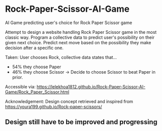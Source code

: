 # Rock-Paper-Scissor-AI-Game
AI Game predicting user's choice for Rock Paper Scissor game

Attempt to design a website handling Rock Paper Scissor game in the most classic way.
Program a collective data to predict user's possibility on their given next choice.
Predict next move based on the possibility they make decision after a specific one.

Taken: User chooses Rock, collective data states that...
+ 54% they choose Paper
+ 46% they choose Scissor
-> Decide to choose Scissor to beat Paper in prior.

Accessible via: https://lelekhoa1812.github.io/Rock-Paper-Scissor-AI-Game/Rock_Paper_Scissor.html

Acknowledgement: Design concept retrieved and inspired from https://youra199.github.io/Rock-paper-scissors/

## Design still have to be improved and progressing
